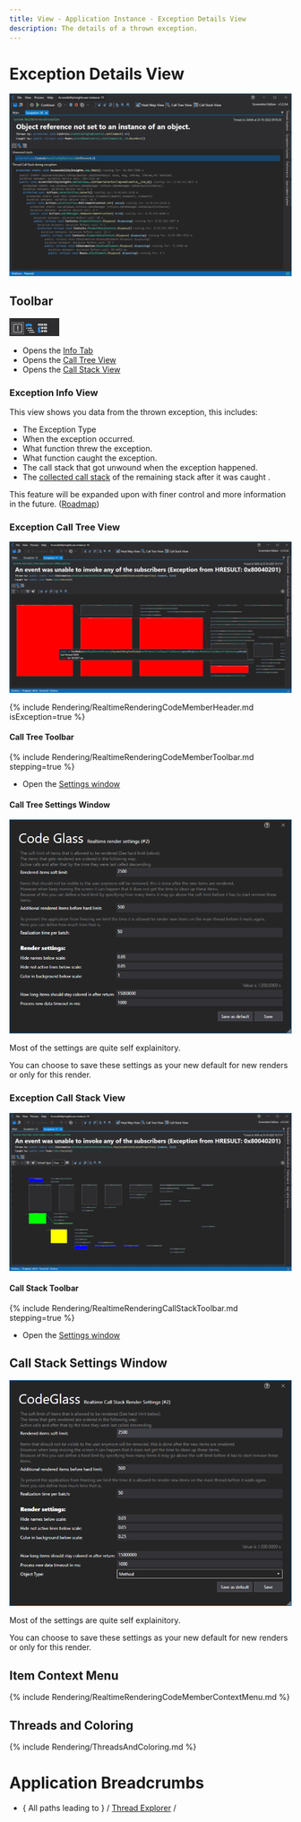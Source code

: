```yaml
---
title: View - Application Instance - Exception Details View
description: The details of a thrown exception.
---
```

# Exception Details View
![assets/img/ApplicationInstanceWindow/AppInstanceExceptionDetails.png](../../../assets/img/ApplicationInstanceWindow/AppInstanceExceptionDetails.png)

## Toolbar
![assets/img/ApplicationInstanceWindow/AppInstanceExceptionDetails_Toolbar.png](../../../assets/img/ApplicationInstanceWindow/AppInstanceExceptionDetails_Toolbar.png)


- Opens the [Info Tab](#exception-info-view) 
- Opens the [Call Tree View](#exception-call-tree-view)
- Opens the [Call Stack View](#exception-call-stack-view)


### Exception Info View

This view shows you data from the thrown exception, this includes:
- The Exception Type
- When the exception occurred.
- What function threw the exception.
- What function caught the exception.
- The call stack that got unwound when the exception happened.
- The [collected call stack](../../features/RealtimeDataCollection.md#callstack) of the remaining stack after it was caught .


This feature will be expanded upon with finer control and more information in the future. ([Roadmap](../../Roadmap/ImprovingExceptions.md))


### Exception Call Tree View
![assets/img/ApplicationInstanceWindow/AppInstanceExceptionDetails_CallTree.png](../../../assets/img/ApplicationInstanceWindow/AppInstanceExceptionDetails_CallTree.png)

{% include Rendering/RealtimeRenderingCodeMemberHeader.md  isException=true %}


#### Call Tree Toolbar
{% include Rendering/RealtimeRenderingCodeMemberToolbar.md stepping=true %}
- Open the [Settings window](#call-tree-settings-window)


#### Call Tree Settings Window
![assets/img/ApplicationInstanceWindow/RealtimeCallTreeRenderingSettingsWindow.png](../../../assets/img/ApplicationInstanceWindow/RealtimeCallTreeRenderingSettingsWindow.png)

Most of the settings are quite self explainitory.

You can choose to save these settings as your new default for new renders or only for this render.

### Exception Call Stack View
![assets/img/ApplicationInstanceWindow/AppInstanceExceptionDetails_CallStack.png](../../../assets/img/ApplicationInstanceWindow/AppInstanceExceptionDetails_CallStack.png)

#### Call Stack Toolbar
{% include Rendering/RealtimeRenderingCallStackToolbar.md stepping=true %}
- Open the [Settings window](#call-stack-settings-window)


## Call Stack Settings Window
![assets/img/ApplicationInstanceWindow/RealtimeGroupedCallStackRenderingSettings.png](../../../assets/img/ApplicationInstanceWindow/RealtimeGroupedCallStackRenderingSettings.png)

Most of the settings are quite self explainitory.

You can choose to save these settings as your new default for new renders or only for this render.

## Item Context Menu
{% include Rendering/RealtimeRenderingCodeMemberContextMenu.md %}



## Threads and Coloring
{% include Rendering/ThreadsAndColoring.md %}


# Application Breadcrumbs
- { All paths leading to } /  [Thread Explorer](ExceptionExplorer.md) / 